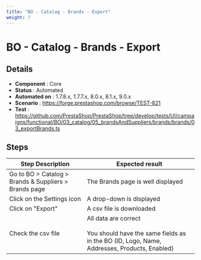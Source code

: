 ```yaml
---
title: "BO - Catalog - Brands - Export"
weight: 7
---
```


# BO - Catalog - Brands - Export
## Details
* **Component** : Core
* **Status** : Automated
* **Automated on** : 1.7.8.x, 1.7.7.x, 8.0.x, 8.1.x, 9.0.x
* **Scenario** : https://forge.prestashop.com/browse/TEST-821
* **Test** : https://github.com/PrestaShop/PrestaShop/tree/develop/tests/UI/campaigns/functional/BO/03_catalog/05_brandsAndSuppliers/brands/brands/03_exportBrands.ts

## Steps
| Step Description | Expected result |
| ----- | ----- |
| Go to BO > Catalog > Brands & Suppliers > Brands page | The Brands page is well displayed |
| Click on the Settings icon | A drop-down is displayed |
| Click on "Export" | A csv file is downloaded |
| Check the csv file | All data are correct<br><br>You should have the same fields as in the BO (ID, Logo, Name, Addresses, Products, Enabled) |
